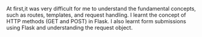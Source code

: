 At first,it was very difficult for me to understand the fundamental concepts, such as routes, templates, and request handling.
I learnt the concept of HTTP methods (GET and POST) in Flask.
I also learnt form submissions using Flask and understanding the request object.
